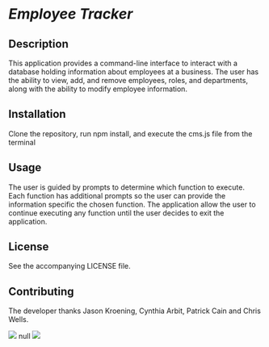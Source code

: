 # _Employee Tracker_

## Description

This application provides a command-line interface to interact with a database holding information about employees at a business.  The user has the ability to view, add, and remove employees, roles, and departments, along with the ability to modify employee information.

## Installation

Clone the repository, run npm install, and execute the cms.js file from the terminal

## Usage

The user is guided by prompts to determine which function to execute.  Each function has additional prompts so the user can provide the information specific the chosen function.  The application allow the user to continue executing any function until the user decides to exit the application.

## License

See the accompanying LICENSE file.

## Contributing

The developer thanks Jason Kroening, Cynthia Arbit, Patrick Cain and Chris Wells.


![](https://img.shields.io/badge/Project-Creator-brightgreen)   null
![](https://avatars0.githubusercontent.com/u/60527588?v=4)